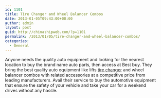 ```yaml
---
id: 1101
title: Tire Changer and Wheel Balancer Combos
date: 2013-01-05T09:43:00+00:00
author: admin
layout: post
guid: http://chinashipweb.com/?p=1101
permalink: /2013/01/05/tire-changer-and-wheel-balancer-combos/
categories:
  - General
---
```

Anyone needs the quality auto equipment and looking for the nearest location to buy the brand name auto parts, then access at Best buy. They bring the best quality auto equipment like lifts [tire changer](http://www.bestbuyautoequipment.com/Tire-Changer-and-Wheel-Balancer-Combos-s/428.htm) and wheel balancer combos with related accessories at a competitive price from leading manufacturers. Avail their service to buy the automotive equipment that ensure the safety of your vehicle and take your car for a weekend drives without any hassle.